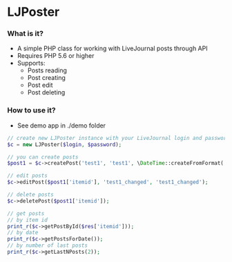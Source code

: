 # LJPoster #

### What is it? ###
* A simple PHP class for working with LiveJournal posts through API
* Requires PHP 5.6 or higher
* Supports:
  * Posts reading
  * Post creating
  * Post edit
  * Post deleting    

### How to use it? ###
* See demo app in ./demo folder

```php
// create new LJPoster instance with your LiveJournal login and password
$c = new LJPoster($login, $password);

// you can create posts
$post1 = $c->createPost('test1', 'test1', \DateTime::createFromFormat('j-M-Y', '17-Feb-2022'), ['tag1', 'tag2']);

// edit posts
$c->editPost($post1['itemid'], 'test1_changed', 'test1_changed');

// delete posts
$c->deletePost($post1['itemid']);

// get posts
// by item id
print_r($c->getPostById($res['itemid']));
// by date
print_r($c->getPostsForDate());
// by number of last posts
print_r($c->getLastNPosts(2));
```

